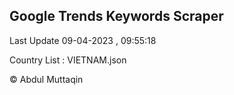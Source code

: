 

## Google Trends Keywords Scraper 
 
Last Update 09-04-2023 , 09:55:18

Country List :
VIETNAM.json



© Abdul Muttaqin 
